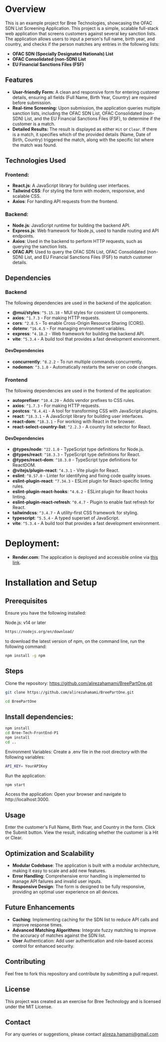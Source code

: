 # Overview
This is an example project for Bree Technologies, showcasing the OFAC SDN List Screening Application. This project is a simple, scalable full-stack web application that screens customers against several key sanction lists. The application allows users to input a person's full name, birth year, and country, and checks if the person matches any entries in the following lists:

- **OFAC SDN (Specially Designated Nationals) List**
- **OFAC Consolidated (non-SDN) List**
- **EU Financial Sanctions Files (FSF)**

## Features

- **User-friendly Form:** A clean and responsive form for entering customer details, ensuring all fields (Full Name, Birth Year, Country) are required before submission.
- **Real-time Screening:** Upon submission, the application queries multiple sanction lists, including the OFAC SDN List, OFAC Consolidated (non-SDN) List, and the EU Financial Sanctions Files (FSF), to determine if the customer is a match.
- **Detailed Results:** The result is displayed as either `Hit` or `Clear`. If there is a match, it specifies which of the provided details (Name, Date of Birth, Country) triggered the match, along with the specific list where the match was found.

## Technologies Used

### Frontend:
- **React.js**: A JavaScript library for building user interfaces.
- **Tailwind CSS**: For styling the form with modern, responsive, and scalable CSS.
- **Axios**: For handling API requests from the frontend.

### Backend:
- **Node.js**: JavaScript runtime for building the backend API.
- **Express.js**: Web framework for Node.js, used to handle routing and API endpoints.
- **Axios**: Used in the backend to perform HTTP requests, such as querying the sanction lists.
- **OFAC API**: Used to query the OFAC SDN List, OFAC Consolidated (non-SDN) List, and EU Financial Sanctions Files (FSF) to match customer details.


## Dependencies

### Backend

The following dependencies are used in the backend of the application:

- **@mui/styles**: `^5.15.18` - MUI styles for consistent UI components.
- **axios**: `^1.7.3` - For making HTTP requests.
- **cors**: `^2.8.5` - To enable Cross-Origin Resource Sharing (CORS).
- **dotenv**: `^16.4.5` - For managing environment variables.
- **express**: `^4.18.2` - Web framework for building the backend API.
- **vite**: `^5.3.4` - A build tool that provides a fast development environment.

#### DevDependencies

- **concurrently**: `^8.2.2` - To run multiple commands concurrently.
- **nodemon**: `^3.1.0` - Automatically restarts the server on code changes.

### Frontend

The following dependencies are used in the frontend of the application:

- **autoprefixer**: `^10.4.20` - Adds vendor prefixes to CSS rules.
- **axios**: `^1.7.3` - For making HTTP requests.
- **postcss**: `^8.4.41` - A tool for transforming CSS with JavaScript plugins.
- **react**: `^18.3.1` - A JavaScript library for building user interfaces.
- **react-dom**: `^18.3.1` - For working with React in the browser.
- **react-select-country-list**: `^2.2.3` - A country list selector for React.

#### DevDependencies

- **@types/node**: `^22.1.0` - TypeScript type definitions for Node.js.
- **@types/react**: `^18.3.3` - TypeScript type definitions for React.
- **@types/react-dom**: `^18.3.0` - TypeScript type definitions for ReactDOM.
- **@vitejs/plugin-react**: `^4.3.1` - Vite plugin for React.
- **eslint**: `^8.57.0` - Linter for identifying and fixing code quality issues.
- **eslint-plugin-react**: `^7.34.3` - ESLint plugin for React-specific linting rules.
- **eslint-plugin-react-hooks**: `^4.6.2` - ESLint plugin for React hooks linting.
- **eslint-plugin-react-refresh**: `^0.4.7` - Plugin to enable fast refresh for React.
- **tailwindcss**: `^3.4.7` - A utility-first CSS framework for styling.
- **typescript**: `^5.5.4` - A typed superset of JavaScript.
- **vite**: `^5.3.4` - A build tool that provides a fast development environment.


# Deployment:
- **Render.com**: The application is deployed and accessible online via [this link](https://breepartone.onrender.com/).

# Installation and Setup
## Prerequisites
Ensure you have the following installed:

Node.js: v14 or later
```sh
https://nodejs.org/en/download/ 
```
to download the latest version of npm, on the command line, run the following command:
```sh
npm install -g npm
```
## Steps

Clone the repository: https://github.com/alirezahamami/BreePartOne.git
```sh
git clone https://github.com/alirezahamami/BreePartOne.git

cd BreePartOne
```
## Install dependencies:
```sh
npm install
cd Bree-Tech-FrontEnd-P1 
npm install
cd ..
```
Environment Variables:
Create a .env file in the root directory with the following variables:
```sh
API_KEY= YourAPIKey
```
Run the application:
```sh
npm start
```

Access the application:
Open your browser and navigate to http://localhost:3000.

## Usage
Enter the customer's Full Name, Birth Year, and Country in the form.
Click the Submit button.
View the result, indicating whether the customer is a Hit or Clear.

## Optimization and Scalability
- **Modular Codebase**: The application is built with a modular architecture, making it easy to scale and add new features.
- **Error Handling**: Comprehensive error handling is implemented to manage API failures and invalid user inputs.
- **Responsive Design**: The form is designed to be fully responsive, providing an optimal user experience on all devices.

## Future Enhancements
- **Caching**: Implementing caching for the SDN list to reduce API calls and improve response times.
- **Advanced Matching Algorithms**: Integrate fuzzy matching to improve the accuracy of matches against the SDN list.
- **User** Authentication: Add user authentication and role-based access control for enhanced security.

## Contributing
Feel free to fork this repository and contribute by submitting a pull request.

## License
This project was created as an exercise for Bree Technology and is licensed under the MIT License.

## Contact
For any queries or suggestions, please contact alireza.hamami@gmail.com

